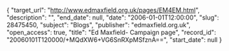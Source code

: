 {
  "target_url": "http://www.edmaxfield.org.uk/pages/EM4EM.html", 
  "description": "", 
  "end_date": null, 
  "date": "2006-01-01T12:00:00", 
  "slug": 28475450, 
  "subject": "Blogs", 
  "publisher": "edmaxfield.org.uk", 
  "open_access": true, 
  "title": "Ed Maxfield- Campaign page", 
  "record_id": "20060101T120000/+MQdXW6+VG6SnRXpMSfznA==", 
  "start_date": null
}

